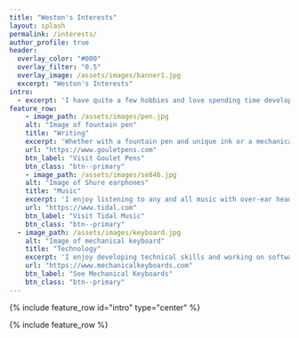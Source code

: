 ```yaml
---
title: "Weston's Interests"
layout: splash
permalink: /interests/
author_profile: true
header:
  overlay_color: "#000"
  overlay_filter: "0.5"
  overlay_image: /assets/images/banner1.jpg
  excerpt: "Weston's Interests"
intro:
  - excerpt: 'I have quite a few hobbies and love spending time developing them.'
feature_row:
    - image_path: /assets/images/pen.jpg
    alt: "Image of fountain pen"
    title: "Writing"
    excerpt: 'Whether with a fountain pen and unique ink or a mechanical pencil and a sketchpad, I relax with writing and sketching.'
    url: "https://www.gouletpens.com"
    btn_label: "Visit Goulet Pens"
    btn_class: "btn--primary"
    - image_path: /assets/images/se846.jpg
    alt: "Image of Shure earphones"
    title: "Music"
    excerpt: 'I enjoy listening to any and all music with over-ear headphones, in-ear monitors, stereo equipment, and anything else that brings out the life in  a song.  For high quality stremaing I use Tidal and an MQA DAC.'
    url: "https://www.tidal.com"
    btn_label: "Visit Tidal Music"
    btn_class: "btn--primary"
  - image_path: /assets/images/keyboard.jpg
    alt: "Image of mechanical keyboard"
    title: "Technology"
    excerpt: 'I enjoy developing technical skills and working on software and hardware as time and patience permit.  Lately I have developed an interest in custom  mechanical keyboards.'
    url: "https://www.mechanicalkeyboards.com"
    btn_label: "See Mechanical Keyboards"
    btn_class: "btn--primary"
---
```


{% include feature_row id="intro" type="center" %}

{% include feature_row %}
